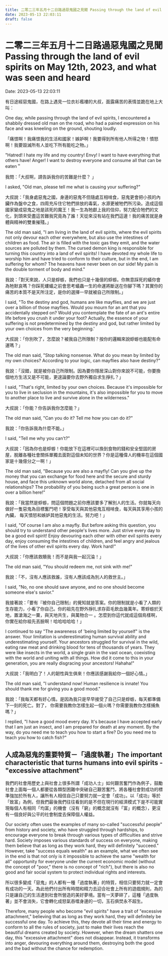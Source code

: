 ```yaml
---
title: 二零二三年五月十二日路過惡鬼國之見聞 Passing through the land of evil spirits on May 12th, 2023, and what was seen and heard 
date: 2023-05-13 22:03:11 
draft: false
---
```

# 二零二三年五月十二日路過惡鬼國之見聞 Passing through the land of evil spirits on May 12th, 2023, and what was seen and heard
Date: 2023-05-13 22:03:11

<!-- wp:paragraph -->
<p>有日途經惡鬼國，在路上遇見一位衣衫襤褸的大叔，面露痛苦的表情並跪在地上大叫：</p>
<!-- /wp:paragraph -->

<!-- wp:paragraph -->
<p>One day, while passing through the land of evil spirits, I encountered a shabbily dressed old man on the road, who had a pained expression on his face and was kneeling on the ground, shouting loudly.</p>
<!-- /wp:paragraph -->

<!-- wp:paragraph -->
<p>「痛恨啊！我痛恨我的生活和國家！嫉妒啊！我要得到所有他人所得之物！憤怒啊！我要毀滅所有人並吃下所有能吃之物。」</p>
<!-- /wp:paragraph -->

<!-- wp:paragraph -->
<p>"Hatred! I hate my life and my country! Envy! I want to have everything that others have! Anger! I want to destroy everyone and consume all that can be eaten＂</p>
<!-- /wp:paragraph -->

<!-- wp:paragraph -->
<p></p>
<!-- /wp:paragraph -->

<!-- wp:paragraph -->
<p>我問：「大叔啊，請告訴我你的苦難是什麼？ 」</p>
<!-- /wp:paragraph -->

<!-- wp:paragraph -->
<p>I asked, "Old man, please tell me what is causing your suffering?"</p>
<!-- /wp:paragraph -->

<!-- wp:paragraph -->
<p>大叔說：「我身處惡鬼之國，身邊的惡鬼不但隨處互相啃食，惡鬼更會把小孩的內臟作為盤中之食，四周充斥住它牠們排放的毒氣，水源更被牠們所污染。造成這個國家變成惡鬼之地是該死的魔王！我一生為牠獻上我的信仰，努力配合牠們的文化，到頭來受盡這苦難我究竟為了誰！天從來沒有站在我們這邊！我的痛苦就是身體與精神的雙重摧殘。」</p>
<!-- /wp:paragraph -->

<!-- wp:paragraph -->
<p>The old man said, "I am living in the land of&nbsp;evil spirits, where the evil spirits not only devour each other everywhere, but also use the intestines of children as food. The air is filled with the toxic gas they emit, and the water sources are polluted by them. The cursed demon king is responsible for turning this country into a land of evil spirits! I have devoted my whole life to worship him and have tried to conform to their culture, but in the end, I am suffering for whom? The heavens have never been on our side! My pain is the double torment of body and mind."</p>
<!-- /wp:paragraph -->

<!-- wp:paragraph -->
<p>我說：「對天來說，人只是蜉蝣，我們也只是十幾億的蜉蝣。你無意踩死的蟻你會為牠默哀嗎？你踩死螻蟻之前會思考蟻蟲一生的命運將斷送在你腳下嗎？其實你的痛苦的本質不是天所注定，是你的選擇一早就被自己所限制。」</p>
<!-- /wp:paragraph -->

<!-- wp:paragraph -->
<p>I said, "To the destiny and god, humans are like mayflies, and we are just over a billion of those mayflies. Would you mourn for an ant that you accidentally stepped on? Would you contemplate the fate of an ant's entire life before you crush it under your foot? Actually, the essence of your suffering is not predetermined by the destiny and god, but rather limited by your own choices from the very beginning.'</p>
<!-- /wp:paragraph -->

<!-- wp:paragraph -->
<p>大叔說：「你別吹了，怎麼說？被我自己所限制？按你的邏輯來說蜉蝣也能配有命運嗎？」</p>
<!-- /wp:paragraph -->

<!-- wp:paragraph -->
<p>The old man said, "Stop talking nonsense. What do you mean by limited by my own choices? According to your logic, can mayflies also have destiny?"</p>
<!-- /wp:paragraph -->

<!-- wp:paragraph -->
<p>我說：「沒錯，就是被你自己所限制。因為要你隱居深山對你來說不可能，你要換個地方生活又是不可能，更遑論要你去野外獨自求生掙扎？」</p>
<!-- /wp:paragraph -->

<!-- wp:paragraph -->
<p>I said, "That's right, limited by your own choices. Because it's impossible for you to live in seclusion in the mountains, it's also impossible for you to move to another place to live and survive alone in the wilderness."</p>
<!-- /wp:paragraph -->

<!-- wp:paragraph -->
<p>大叔說：「你能？你告訴我你怎麼能？」</p>
<!-- /wp:paragraph -->

<!-- wp:paragraph -->
<p>The old man said, "Can you do it? Tell me how you can do it?"</p>
<!-- /wp:paragraph -->

<!-- wp:paragraph -->
<p>我說：「你告訴我為什麼不能。」</p>
<!-- /wp:paragraph -->

<!-- wp:paragraph -->
<p>I said, "Tell me why you can't?"</p>
<!-- /wp:paragraph -->

<!-- wp:paragraph -->
<p>大叔說：「因為你也是蜉蝣！你能放下在這裡可以換到食物的錢和安全堅固的房屋，脫離各種社會關係單獨去面對這個未知的世界？你是這種偉人的機率在這個國家是十幾億分之一啊！」</p>
<!-- /wp:paragraph -->

<!-- wp:paragraph -->
<p>The old man said, "Because you are also a mayfly! Can you give up the money that you can exchange for food here and the secure and sturdy house, and face this unknown world alone, detached from all social relationships? The probability of you being such a great person is one in over a billion here!"</p>
<!-- /wp:paragraph -->

<!-- wp:paragraph -->
<p>我說：「我當然是蜉蝣，問這個問題之前你應該要多了解別人的生活。你就每天向做好一隻惡鬼為目標奮鬥吧！享受每天與其他惡鬼互相啃食，每天與其享用小孩的內臟， 每天憤怒和嫉妒其他惡鬼的生活。努力吧！」</p>
<!-- /wp:paragraph -->

<!-- wp:paragraph -->
<p>I said, "Of course I am also a mayfly. But before asking this question, you should try to understand other people's lives more. Just strive every day to be a good evil spirit! Enjoy devouring each other with other&nbsp;evil spirits&nbsp;every day, enjoy consuming the intestines of children, and feel angry and jealous of the lives of other evil spirits every day. Work hard!"</p>
<!-- /wp:paragraph -->

<!-- wp:paragraph -->
<p>大叔說：「你應該救贖我！而不是與我一起沉淪！」</p>
<!-- /wp:paragraph -->

<!-- wp:paragraph -->
<p>The old man said, "You should redeem me, not sink with me!"</p>
<!-- /wp:paragraph -->

<!-- wp:paragraph -->
<p>我說：「不，沒有人應該救誰，沒有人應該成為別人的救世主。」</p>
<!-- /wp:paragraph -->

<!-- wp:paragraph -->
<p>I said, "No, no one should save anyone, and no one should become someone else's savior."</p>
<!-- /wp:paragraph -->

<!-- wp:paragraph -->
<p>我接著說：「要有『被你自己限制』的覺知就是答案。你的限制就是小看了人類的生存能力，小看了你自己。你的祖先在野外掙扎求存茹毛飲血幾萬年。寄蜉蝣於天地，置滄海之一粟，與天地共生，與萬物合一 。怎麼到你這代就成這個鳥樣啊，你實在給你祖先丟臉啊！哈哈哈哈哈！」</p>
<!-- /wp:paragraph -->

<!-- wp:paragraph -->
<p>I continued to say "The awareness of 'being limited by yourself" is the answer. Your limitation is underestimating&nbsp;human survival ability&nbsp;and underestimating yourself. Your ancestors struggled for survival in the wild, eating raw meat and drinking blood for tens of thousands of years. They were like&nbsp;insects&nbsp;in the world, a single grain in the vast ocean, coexisting with the world and uniting with all things. How did it come to this in your generation, you are really disgracing your ancestors! Hahaha!"</p>
<!-- /wp:paragraph -->

<!-- wp:paragraph -->
<p>大叔說：「我明白了！人的韌性與生俱來！你應該感謝我給你一個好心情。」</p>
<!-- /wp:paragraph -->

<!-- wp:paragraph -->
<p>The old man said, "I understand now! Human resilience is innate! You should thank me for giving you a good mood."</p>
<!-- /wp:paragraph -->

<!-- wp:paragraph -->
<p>我說：「我每天都有好心情。是因為我只是早早接受了自己只是蜉蝣，每天都準備下一刻的死亡。對了， 你需要我教你怎樣生起一個火嗎？你需要我教你怎樣捕魚嗎？」</p>
<!-- /wp:paragraph -->

<!-- wp:paragraph -->
<p>I replied, "I have a good mood every day. It's because I have accepted early that I am just an insect, and I am prepared for death at any moment. By the way, do you need me to teach you how to start a fire? Do you need me to teach you how to catch fish?"</p>
<!-- /wp:paragraph -->

<!-- wp:heading -->
<h2 class="wp-block-heading">人成為惡鬼的重要特質－「過度執著」The important characteristic that turns humans into evil spirits - "excessive attachment"</h2>
<!-- /wp:heading -->

<!-- wp:paragraph -->
<p>我們的社會用歷史上與社會上很多所謂「成功人士」如何艱苦奮鬥作為例子，鼓勵社會上面每一個人都要從各類型困難中突破自己艱苦奮鬥，將各種社會對成功的標準強加於所有人，讓所有人相信自己只要努力就一定會「成功」。以「成功」等於「致富」為例，但我們最後我們往往看到的是不但在現行的經濟模式下是不可能實現每個人有相同「均富」的機會（沒有「窮」的概念就沒有「富」的概念），更沒有一個良好與公平的社會制度去保障個人權益。</p>
<!-- /wp:paragraph -->

<!-- wp:paragraph -->
<p>Our society often uses the examples of many so-called "successful people" from history and society, who have struggled through hardships, to encourage everyone to break through various types of difficulties and strive hard. Society imposes various standards of success on everyone, making them believe that as long as they work hard, they will definitely "succeed." However, take "success equals wealth" as an example, what we often see in the end is that not only is it impossible to achieve the same "wealth for all" opportunity for everyone under the current economic model (without the concept of "poor," there is no concept of "rich"), but there is also no good and fair social system to protect individual rights and interests.</p>
<!-- /wp:paragraph -->

<!-- wp:paragraph -->
<p>所以很多變成「惡鬼」的人都有一種「過度執著」的特質，相信只要努力就一定會有成功的一天。為此他們付出所有時間和精力去迎合社會上所有的遊戲規則，為的只是讓自己的生活達到社會所營造的美好夢境。當有一天夢碎了，這種「過度執著」並不會消失，它會轉化成怒氣吞噬身邊的一切，玉石俱焚永不超生。</p>
<!-- /wp:paragraph -->

<!-- wp:paragraph -->
<p>Therefore, many people who become "evil spirits" have a trait of "excessive attachment," believing that as long as they work hard, they will definitely be successful one day. To achieve this, they devote all their time and energy to conform to all the rules of society, just to make their lives reach the beautiful dreams created by society. However, when the dream shatters one day, this "excessive attachment" does not disappear. Instead, it transforms into anger, devouring everything around them, destroying both the good and the bad without the chance for redemption.</p>
<!-- /wp:paragraph -->
